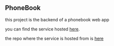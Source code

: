 ## PhoneBook

this project is the backend of a phonebook web app

you can find the service hosted [here](https://phonebook-mj7d.onrender.com/info).

the repo where the service is hosted from is [here](https://github.com/AmineMaila/part3-Phonebook)
